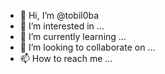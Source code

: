 - 👋 Hi, I’m @tobil0ba
- 👀 I’m interested in ...
- 🌱 I’m currently learning  ...
- 💞️ I’m looking to collaborate on ...
- 📫 How to reach me ...

<!---
tobil0ba/tobil0ba is a ✨ special ✨ repository because its `README.md` (this file) appears on your GitHub profile.
You can click the Preview link to take a look at your changes.
--->
